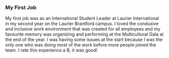 ### My First Job

My first job was as an International Student Leader at Laurier International in my second year on the Laurier Brantford campus. I loved the condusive and inclusive work environment that was created for all employees and my favourite memory was organizing and performing at the Multicultural Gala at the end of the year. I was having some issues at the start because I was the only one who was doing most of the work before more people joined the team. I rate this experience a B, it was good! 